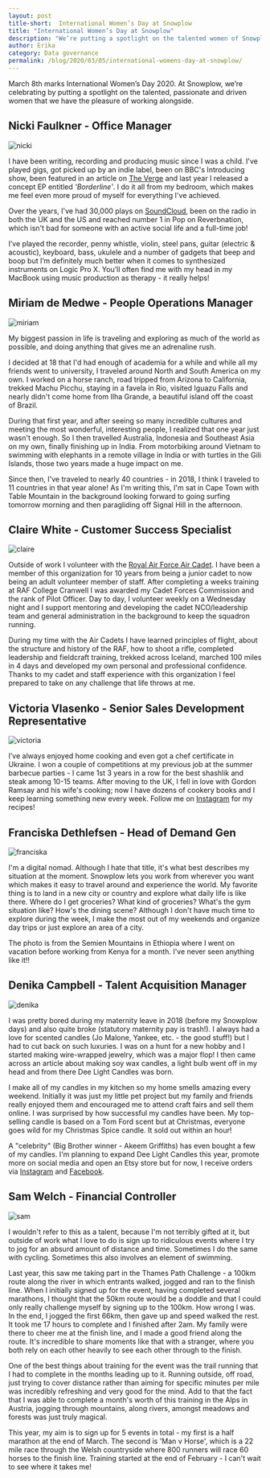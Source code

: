 ```yaml
---
layout: post
title-short:  International Women’s Day at Snowplow
title: "International Women’s Day at Snowplow"
description: "We’re putting a spotlight on the talented women of Snowplow"
author: Erika
category: Data governance
permalink: /blog/2020/03/05/international-womens-day-at-snowplow/
---
```

March 8th marks International Women’s Day 2020. At Snowplow, we’re celebrating by putting a spotlight on the talented, passionate and driven women that we have the pleasure of working alongside. 


## Nicki Faulkner - Office Manager

![nicki](/assets/img/blog/2020/03/nicki.png) 


I have been writing, recording and producing music since I was a child. I've played gigs, got picked up by an indie label, been on BBC's Introducing show, been featured in an article on [The Verge](https://www.theverge.com/2017/6/29/15885840/iphone-10-anniversary-samples-music-ringtone-imessage-notification) and last year I released a concept EP entitled _'Borderline'_. I do it all from my bedroom, which makes me feel even more proud of myself for everything I've achieved. 

Over the years, I've had 30,000 plays on [SoundCloud](https://soundcloud.com/nickifyi ), been on the radio in both the UK and the US and reached number 1 in Pop on Reverbnation, which isn't bad for someone with an active social life and a full-time job!

I’ve played the recorder, penny whistle, violin, steel pans, guitar (electric & acoustic), keyboard, bass, ukulele and a number of gadgets that beep and boop but I’m definitely much better when it comes to synthesized instruments on Logic Pro X. You’ll often find me with my head in my MacBook using music production as therapy - it really helps! 




## Miriam de Medwe - People Operations Manager
![miriam](/assets/img/blog/2020/03/miriam.png) 




My biggest passion in life is traveling and exploring as much of the world as possible, and doing anything that gives me an adrenaline rush.

I decided at 18 that I'd had enough of academia for a while and while all my friends went to university, I traveled around North and South America on my own. I worked on a horse ranch, road tripped from Arizona to California, trekked Machu Picchu, staying in a favela in Rio, visited Iguazu Falls and nearly didn't come home from Ilha Grande, a beautiful island off the coast of Brazil.

During that first year, and after seeing so many incredible cultures and meeting the most wonderful, interesting people, I realized that one year just wasn't enough. So I then travelled Australia, Indonesia and Southeast Asia on my own, finally finishing up in India. From motorbiking around Vietnam to swimming with elephants in a remote village in India or with turtles in the Gili Islands, those two years made a huge impact on me.

Since then, I've traveled to nearly 40 countries - in 2018, I think I traveled to 11 countries in that year alone! As I'm writing this, I'm sat in Cape Town with Table Mountain in the background looking forward to going surfing tomorrow morning and then paragliding off Signal Hill in the afternoon. 


## Claire White - Customer Success Specialist
![claire](/assets/img/blog/2020/03/claire.png) 



Outside of work I volunteer with the [Royal Air Force Air Cadet](https://www.raf.mod.uk/aircadets/). I have been a member of this organization for 10 years from being a junior cadet to now being an adult volunteer member of staff. After completing a weeks training at RAF College Cranwell I was awarded my Cadet Forces Commission and the rank of Pilot Officer. Day to day, I volunteer weekly on a Wednesday night and I support mentoring and developing the cadet NCO/leadership team and general administration in the background to keep the squadron running.

During my time with the Air Cadets I have learned principles of flight, about the structure and history of the RAF, how to shoot a rifle, completed leadership and fieldcraft training, trekked across Iceland, marched 100 miles in 4 days and developed my own personal and professional confidence. Thanks to my cadet and staff experience with this organization I feel prepared to take on any challenge that life throws at me. 



## Victoria Vlasenko - Senior Sales Development Representative
![victoria](/assets/img/blog/2020/03/victoria.png) 




I’ve always enjoyed home cooking and even got a chef certificate in Ukraine. I won a couple of competitions at my previous job at the summer barbecue parties - I came 1st 3 years in a row for the best shashlik and steak among 10-15 teams. After moving to the UK, I fell in love with Gordon Ramsay and his wife's cooking; now I have dozens of cookery books and I keep learning something new every week. Follow me on [Instagram](https://www.instagram.com/_girlvicks_/) for my recipes!


## Franciska Dethlefsen - Head of Demand Gen
![franciska](/assets/img/blog/2020/03/franciska.png) 




I'm a digital nomad. Although I hate that title, it's what best describes my situation at the moment. Snowplow lets you work from wherever you want which makes it easy to travel around and experience the world. My favorite thing is to land in a new city or country and explore what daily life is like there. Where do I get groceries? What kind of groceries? What's the gym situation like? How's the dining scene? Although I don't have much time to explore during the week, I make the most out of my weekends and organize day trips or just explore an area of a city. 

The photo is from the Semien Mountains in Ethiopia where I went on vacation before working from Kenya for a month. I've never seen anything like it!!

## Denika Campbell - Talent Acquisition Manager
![denika](/assets/img/blog/2020/03/denika.png) 



I was pretty bored during my maternity leave in 2018 (before my Snowplow days) and also quite broke (statutory maternity pay is trash!). I always had a love for scented candles (Jo Malone, Yankee, etc. - the good stuff!) but I had to cut back on such luxuries. I was on a hunt for a new hobby and I started making wire-wrapped jewelry, which was a major flop! I then came across an article about making soy wax candles, a light bulb went off in my head and from there Dee Light Candles was born.   

I make all of my candles in my kitchen so my home smells amazing every weekend. Initially it was just my little pet project but my family and friends really enjoyed them and encouraged me to attend craft fairs and sell them online. I was surprised by how successful my candles have been. My top-selling candle is based on a Tom Ford scent but at Christmas, everyone goes wild for my Christmas Spice candle. It sold out within an hour!  

A "celebrity" (Big Brother winner - Akeem Griffiths) has even bought a few of my candles. I'm planning to expand Dee Light Candles this year, promote more on social media and open an Etsy store but for now, I receive orders via [Instagram](http://www.instagram.com/deelightcandlesuk) and [Facebook](http://www.facebook.com/deelightcandlesuk).


## Sam Welch - Financial Controller
![sam](/assets/img/blog/2020/03/sam.png) 




I wouldn't refer to this as a talent, because I'm not terribly gifted at it, but outside of work what I love to do is sign up to ridiculous events where I try to jog for an absurd amount of distance and time. Sometimes I do the same with cycling. Sometimes this also involves an element of swimming. 

Last year, this saw me taking part in the Thames Path Challenge - a 100km route along the river in which entrants walked, jogged and ran to the finish line. When I initially signed up for the event, having completed several marathons, I thought that the 50km route would be a doddle and that I could only really challenge myself by signing up to the 100km. How wrong I was. In the end, I jogged the first 66km, then gave up and speed walked the rest. It took me 17 hours to complete and I finished after 2am. My family were there to cheer me at the finish line, and I made a good friend along the route. It's incredible to share moments like that with a stranger, where you both rely on each other heavily to see each other through to the finish.

One of the best things about training for the event was the trail running that I had to complete in the months leading up to it. Running outside, off road, just trying to cover distance rather than aiming for specific minutes per mile was incredibly refreshing and very good for the mind. Add to that the fact that I was able to complete a month's worth of this training in the Alps in Austria, jogging through mountains, along rivers, amongst meadows and forests was just truly magical.

This year, my aim is to sign up for 5 events in total - my first is a half marathon at the end of March. The second is 'Man v Horse', which is a 22 mile race through the Welsh countryside where 800 runners will race 60 horses to the finish line. Training started at the end of February - I can't wait to see where it takes me! 
